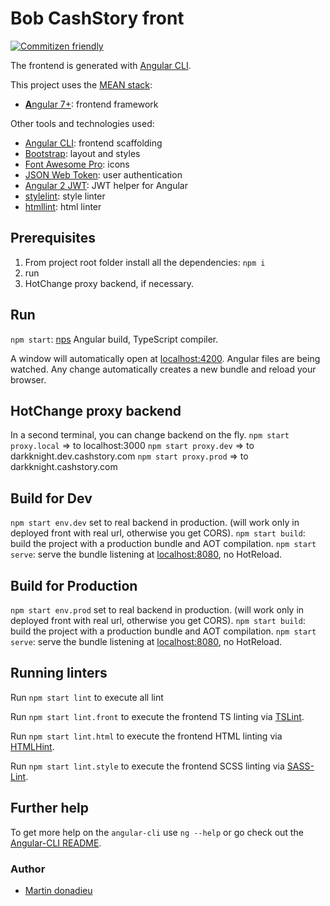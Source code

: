 # Bob CashStory front 

[![Commitizen friendly](https://img.shields.io/badge/commitizen-friendly-brightgreen.svg)](http://commitizen.github.io/cz-cli/)

The frontend is generated with [Angular CLI](https://github.com/angular/angular-cli). 

This project uses the [MEAN stack](https://en.wikipedia.org/wiki/MEAN_(software_bundle)):
* [**A**ngular 7+](https://angular.io): frontend framework

Other tools and technologies used:
* [Angular CLI](https://cli.angular.io): frontend scaffolding
* [Bootstrap](http://www.getbootstrap.com): layout and styles
* [Font Awesome Pro](http://fontawesome.io): icons
* [JSON Web Token](https://jwt.io): user authentication
* [Angular 2 JWT](https://github.com/auth0/angular2-jwt/tree/v1.0): JWT helper for Angular
* [stylelint](https://github.com/stylelint/stylelint): style linter
* [htmllint](https://github.com/htmllint/htmllint): html linter

## Prerequisites
1. From project root folder install all the dependencies: `npm i`
2. run
3. HotChange proxy backend, if necessary.

## Run
`npm start`: [nps](https://github.com/kentcdodds/nps#readme) Angular build, TypeScript compiler.

A window will automatically open at [localhost:4200](http://localhost:4200). Angular files are being watched. Any change automatically creates a new bundle and reload your browser.

## HotChange proxy backend
In a second terminal, you can change backend on the fly.
`npm start proxy.local` => to localhost:3000
`npm start proxy.dev` => to darkknight.dev.cashstory.com
`npm start proxy.prod` => to darkknight.cashstory.com

## Build for Dev
`npm start env.dev` set to real backend in production. (will work only in deployed front with real url, otherwise you get CORS).
`npm start build`: build the project with a production bundle and AOT compilation.
`npm start serve`: serve the bundle listening at [localhost:8080](http://localhost:8080), no HotReload.

## Build for Production
`npm start env.prod` set to real backend in production. (will work only in deployed front with real url, otherwise you get CORS).
`npm start build`: build the project with a production bundle and AOT compilation.
`npm start serve`: serve the bundle listening at [localhost:8080](http://localhost:8080), no HotReload.

## Running linters
Run `npm start lint` to execute all lint

Run `npm start lint.front` to execute the frontend TS linting via [TSLint](https://github.com/palantir/tslint).

Run `npm start lint.html` to execute the frontend HTML linting via [HTMLHint](https://github.com/htmlhint/HTMLHint).

Run `npm start lint.style` to execute the frontend SCSS linting via [SASS-Lint](https://github.com/sasstools/sass-lint).

## Further help
To get more help on the `angular-cli` use `ng --help` or go check out the [Angular-CLI README](https://github.com/angular/angular-cli/blob/master/README.md).

### Author
* [Martin donadieu](https://github.com/riderx)
